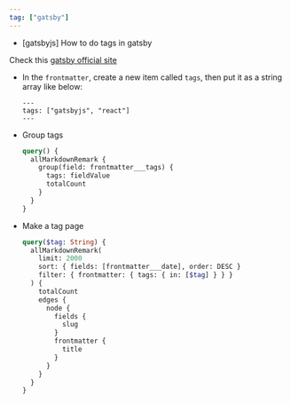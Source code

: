 ```yaml
---
tag: ["gatsby"]
---
```


* [gatsbyjs] How to do tags in gatsby

Check this [gatsby official site](https://www.gatsbyjs.com/docs/adding-tags-and-categories-to-blog-posts/)

* In the `frontmatter`, create a new item called `tags`, then put it as a string array like below:

  ```gatsby
  ---
  tags: ["gatsbyjs", "react"]
  ---
  ```

* Group tags

  ```graphql
  query() {
    allMarkdownRemark {
      group(field: frontmatter___tags) {
        tags: fieldValue
        totalCount
      }
    }
  }
  ```

* Make a tag page

  ```graphql
  query($tag: String) {
    allMarkdownRemark(
      limit: 2000
      sort: { fields: [frontmatter___date], order: DESC }
      filter: { frontmatter: { tags: { in: [$tag] } } }
    ) {
      totalCount
      edges {
        node {
          fields {
            slug
          }
          frontmatter {
            title
          }
        }
      }
    }
  }
  ```
